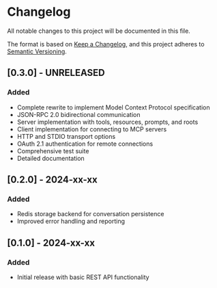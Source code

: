 # Changelog

All notable changes to this project will be documented in this file.

The format is based on [Keep a Changelog](https://keepachangelog.com/en/1.0.0/),
and this project adheres to [Semantic Versioning](https://semver.org/spec/v2.0.0.html).

## [0.3.0] - UNRELEASED

### Added
- Complete rewrite to implement Model Context Protocol specification
- JSON-RPC 2.0 bidirectional communication
- Server implementation with tools, resources, prompts, and roots
- Client implementation for connecting to MCP servers
- HTTP and STDIO transport options
- OAuth 2.1 authentication for remote connections
- Comprehensive test suite
- Detailed documentation

## [0.2.0] - 2024-xx-xx

### Added
- Redis storage backend for conversation persistence
- Improved error handling and reporting

## [0.1.0] - 2024-xx-xx

### Added
- Initial release with basic REST API functionality